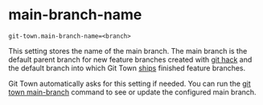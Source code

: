 # main-branch-name

```
git-town.main-branch-name=<branch>
```

This setting stores the name of the main branch. The main branch is the default
parent branch for new feature branches created with
[git hack](../commands/hack.md) and the default branch into which Git Town
[ships](../commands/ship.md) finished feature branches.

Git Town automatically asks for this setting if needed. You can run the
[git town main-branch](../commands/config-main-branch.md) command to see or
update the configured main branch.
